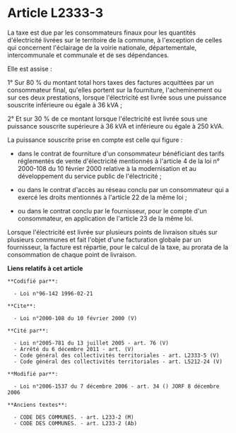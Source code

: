 # Article L2333-3

La taxe est due par les consommateurs finaux pour les quantités d'électricité livrées sur le territoire de la commune, à
l'exception de celles qui concernent l'éclairage de la voirie nationale, départementale, intercommunale et communale et de
ses dépendances. 

Elle est assise : 

1° Sur 80 % du montant total hors taxes des factures acquittées par un consommateur final, qu'elles portent sur la
fourniture, l'acheminement ou sur ces deux prestations, lorsque l'électricité est livrée sous une puissance souscrite
inférieure ou égale à 36 kVA ; 

2° Et sur 30 % de ce montant lorsque l'électricité est livrée sous une puissance souscrite supérieure à 36 kVA et inférieure
ou égale à 250 kVA. 

La puissance souscrite prise en compte est celle qui figure :

- dans le contrat de fourniture d'un consommateur bénéficiant des tarifs réglementés de vente d'électricité mentionnés à
l'article 4 de la loi n° 2000-108 du 10 février 2000 relative à la modernisation et au développement du service public de
l'électricité ;

- ou dans le contrat d'accès au réseau conclu par un consommateur qui a exercé les droits mentionnés à l'article 22 de la
même loi ;

- ou dans le contrat conclu par le fournisseur, pour le compte d'un consommateur, en application de l'article 23 de la même
loi. 

Lorsque l'électricité est livrée sur plusieurs points de livraison situés sur plusieurs communes et fait l'objet d'une
facturation globale par un fournisseur, la facture est répartie, pour le calcul de la taxe, au prorata de la consommation de
chaque point de livraison.

**Liens relatifs à cet article**

	**Codifié par**:

	  - Loi n°96-142 1996-02-21

	**Cite**:

	  - Loi n°2000-108 du 10 février 2000 (V)

	**Cité par**:

	  - Loi n°2005-781 du 13 juillet 2005 - art. 76 (V)
	  - Arrêté du 6 décembre 2011 - art. (V)
	  - Code général des collectivités territoriales - art. L2333-5 (V)
	  - Code général des collectivités territoriales - art. L5212-24 (V)

	**Modifié par**:

	  - Loi n°2006-1537 du 7 décembre 2006 - art. 34 () JORF 8 décembre 2006

	**Anciens textes**:

	  - CODE DES COMMUNES. - art. L233-2 (M)
	  - CODE DES COMMUNES. - art. L233-2 (Ab)

